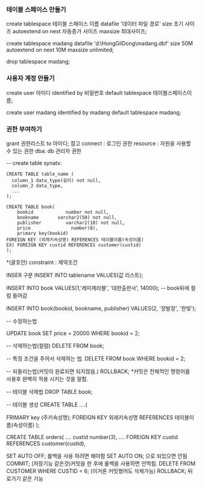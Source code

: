 ### 테이블 스페이스 만들기

create tablespace 테이블 스페이스 이름
               datafile '데이터 파일 경로'
                    size 초기 사이즈
autoextend on next 자동증가 사이즈
              maxsize 최대사이즈;

create tablespace madang
          datafile 'd:\HongGilDong\madang.dbf' 
          size 50M
          autoextend on next 10M 
          maxsize unlimited;

drop tablespace madang;
          
### 사용자 계정 만들기

create user 아이디 identified by 비밀번호
default tablespace 테이블스페이스이름;

create user madang identified by madang 
default tablespace madang;

### 권한 부여하기

grant 권한리스트 to 아이디;
참고
connect : 로그인 권한
resource : 자원을 사용할 수 있는 권한
dba: db 관리자 권한

-- create table synatx:
```
CREATE TABLE table_name (
  column_1 data_type(길이) not null,
  column_2 data_type,
  ...
);
```
```
CREATE TABLE book(
    bookid            number not null,
    bookname       varchar2(50) not null,
    publisher         varchar2(10) not null,
    price               number(8),
    primary key(bookid)
FOREIGN KEY (외래키속성명) REFERENCES 테이블이름(속성이름)
EX) FOREIGN KEY custid REFERENCES customer(custid)
);
```
*(괄호안)
constraint : 제약조건


 INSER 구문
 INSERT INTO tablename
 VALUES(값 리스트);
 
 
 INSERT INTO book VALUES(1,'레미제라블', '대한출판사', 14000);
-- book뒤에 컬럼 들어감

INSERT INTO book(bookid, bookname, publisher)
             VALUES(2, '장발장', '한빛');

-- 수정하는법

UPDATE book
SET price = 20000
WHERE bookid = 2;

-- 삭제하는법(컬럼)
DELETE FROM book;

-- 특정 조건을 주어서 삭제하는 법.
DELETE FROM book
WHERE bookid = 2;

-- 되돌리는법(커밋이 완료되면 되지않음.)
ROLLBACK;
*커밋은 전체적인 명령어를 사용후 완벽히 적용 시키는 것을 말함.

-- 테이블 삭제법
DROP TABLE book;


-- 테이블 생성
CREATE TABLE ....(

 FRIMARY key (주키속성명);
 FOREIGN KEY 외래키속성명 REFERENCES 테이블이름(속성이름)
);

CREATE TABLE orders(
     ....
     custid number(3),
     ....
     FOREIGN KEY custid REFERENCES customer(custid),

SET AUTO OFF; 롤백을 사용 하려면 해야함
SET AUTO ON; 으로 되있으면 안됨
COMMIT; (저장기능 같은것)커밋을 한 후에 롤백을 사용하면 안먹힘.
DELETE FROM CUSTOMER WHERE CUSTID = 6;
(이거론 커밋했어도 삭제가능)
ROLLBACK; 뒤로가기 같은 기능
